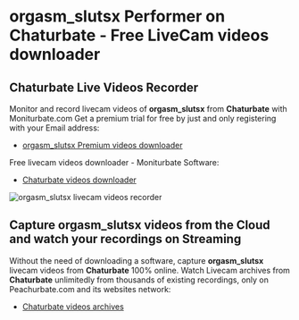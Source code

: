 # orgasm_slutsx Performer on Chaturbate - Free LiveCam videos downloader

## Chaturbate Live Videos Recorder

Monitor and record livecam videos of **orgasm_slutsx** from **Chaturbate** with Moniturbate.com
Get a premium trial for free by just and only registering with your Email address:
* [orgasm_slutsx Premium videos downloader](https://moniturbate.com/request-demo-licence-key.html)

Free livecam videos downloader - Moniturbate Software:
* [Chaturbate videos downloader](https://moniturbate.com/moniturbate-download-software.html)

![orgasm_slutsx livecam videos recorder](https://peachurnet.com/templates/moniturbate-software.png)


## Capture orgasm_slutsx videos from the Cloud and watch your recordings on Streaming

Without the need of downloading a software, capture **orgasm_slutsx** livecam videos from **Chaturbate** 100% online.
Watch Livecam archives from **Chaturbate** unlimitedly from thousands of existing recordings, only on Peachurbate.com and its websites network:
* [Chaturbate videos archives](https://peachurnet.com/)
